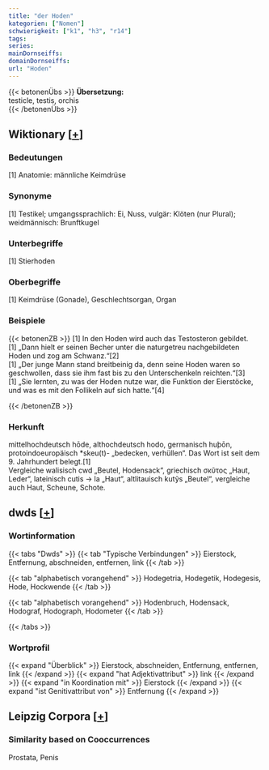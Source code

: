 ```yaml
---
title: "der Hoden"
kategorien: ["Nomen"]
schwierigkeit: ["k1", "h3", "r14"]
tags:
series:
mainDornseiffs:
domainDornseiffs:
url: "Hoden"
---
```


{{< betonenÜbs >}}
**Übersetzung:**  
testicle, testis, orchis  
{{< /betonenÜbs >}}

## Wiktionary [[+](https://de.wiktionary.org/wiki/Hoden)]

### Bedeutungen
[1] Anatomie: männliche Keimdrüse  

### Synonyme
[1] Testikel; umgangssprachlich: Ei, Nuss, vulgär: Klöten (nur Plural); weidmännisch: Brunftkugel  

### Unterbegriffe
[1] Stierhoden  

### Oberbegriffe
[1] Keimdrüse (Gonade), Geschlechtsorgan, Organ  

### Beispiele
{{< betonenZB >}}
[1] In den Hoden wird auch das Testosteron gebildet.  
[1] „Dann hielt er seinen Becher unter die naturgetreu nachgebildeten Hoden und zog am Schwanz.“[2]  
[1] „Der junge Mann stand breitbeinig da, denn seine Hoden waren so geschwollen, dass sie ihm fast bis zu den Unterschenkeln reichten.“[3]  
[1] „Sie lernten, zu was der Hoden nutze war, die Funktion der Eierstöcke, und was es mit den Follikeln auf sich hatte.“[4]  

{{< /betonenZB >}}
### Herkunft
mittelhochdeutsch hōde, althochdeutsch hodo, germanisch huþōn, protoindoeuropäisch *skeu(t)- „bedecken, verhüllen“. Das Wort ist seit dem 9. Jahrhundert belegt.[1]  
Vergleiche walisisch cwd „Beutel, Hodensack“, griechisch σκῦτος „Haut, Leder“, lateinisch cutis → la „Haut“, altlitauisch kutỹs „Beutel“, vergleiche auch Haut, Scheune, Schote.  



## dwds [[+](https://www.dwds.de/wb/Hoden)]

### Wortinformation
{{< tabs "Dwds" >}}
{{< tab "Typische Verbindungen" >}}
Eierstock, Entfernung, abschneiden, entfernen, link
{{< /tab >}}

{{< tab "alphabetisch vorangehend" >}}
Hodegetria, Hodegetik, Hodegesis, Hode, Hockwende
{{< /tab >}}

{{< tab "alphabetisch vorangehend" >}}
Hodenbruch, Hodensack, Hodograf, Hodograph, Hodometer
{{< /tab >}}

{{< /tabs >}}

### Wortprofil
{{< expand "Überblick" >}} Eierstock, abschneiden, Entfernung, entfernen, link {{< /expand >}}
{{< expand "hat Adjektivattribut" >}} link {{< /expand >}}
{{< expand "in Koordination mit" >}} Eierstock {{< /expand >}}
{{< expand "ist Genitivattribut von" >}} Entfernung {{< /expand >}}

## Leipzig Corpora [[+](https://corpora.uni-leipzig.de/en/res?word=Hoden&corpusId=deu_newscrawl-public_2018)]


### Similarity based on Cooccurrences
Prostata, Penis

